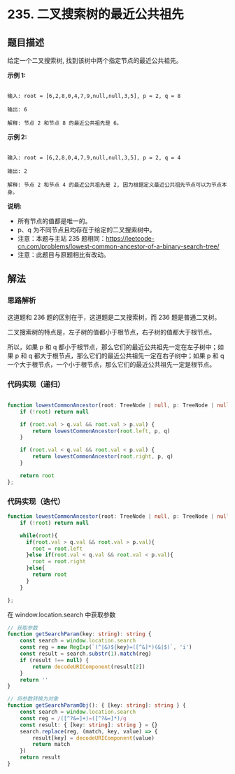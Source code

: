 # 235. 二叉搜索树的最近公共祖先

## 题目描述

给定一个二叉搜索树, 找到该树中两个指定节点的最近公共祖先。

**示例 1:**

```text

输入: root = [6,2,8,0,4,7,9,null,null,3,5], p = 2, q = 8

输出: 6

解释: 节点 2 和节点 8 的最近公共祖先是 6。

```

**示例 2:**

```text

输入: root = [6,2,8,0,4,7,9,null,null,3,5], p = 2, q = 4

输出: 2

解释: 节点 2 和节点 4 的最近公共祖先是 2, 因为根据定义最近公共祖先节点可以为节点本身。

```

**说明:**

- 所有节点的值都是唯一的。
- p、q 为不同节点且均存在于给定的二叉搜索树中。
- 注意：本题与主站 235 题相同：<https://leetcode-cn.com/problems/lowest-common-ancestor-of-a-binary-search-tree/>
- 注意：此题目与原题相比有改动。

## 解法

### 思路解析

这道题和 236 题的区别在于，这道题是二叉搜索树，而 236 题是普通二叉树。

二叉搜索树的特点是，左子树的值都小于根节点，右子树的值都大于根节点。

所以，如果 p 和 q 都小于根节点，那么它们的最近公共祖先一定在左子树中；如果 p 和 q 都大于根节点，那么它们的最近公共祖先一定在右子树中；如果 p 和 q 一个大于根节点，一个小于根节点，那么它们的最近公共祖先一定是根节点。

### 代码实现（递归）

```typescript

function lowestCommonAncestor(root: TreeNode | null, p: TreeNode | null, q: TreeNode | null): TreeNode | null {
    if (!root) return null

    if (root.val > q.val && root.val > p.val) {
        return lowestCommonAncestor(root.left, p, q)
    }

    if (root.val < q.val && root.val < p.val) {
        return lowestCommonAncestor(root.right, p, q)
    }

    return root
};
```

### 代码实现（迭代）

```typescript
function lowestCommonAncestor(root: TreeNode | null, p: TreeNode | null, q: TreeNode | null): TreeNode | null {
    if (!root) return null

    while(root){
      if(root.val > q.val && root.val > p.val){
        root = root.left
      }else if(root.val < q.val && root.val < p.val){
        root = root.right
      }else{
        return root
      }
    }  

};
```

在 window.location.search 中获取参数

```ts
// 获取参数
function getSearchParam(key: string): string {
    const search = window.location.search
    const reg = new RegExp(`(^|&)${key}=([^&]*)(&|$)`, 'i')
    const result = search.substr(1).match(reg)
    if (result !== null) {
        return decodeURIComponent(result[2])
    }
    return ''
}

// 将参数转换为对象
function getSearchParamObj(): { [key: string]: string } {
    const search = window.location.search
    const reg = /([^?&=]+)=([^?&=]*)/g
    const result: { [key: string]: string } = {}
    search.replace(reg, (match, key, value) => {
        result[key] = decodeURIComponent(value)
        return match
    })
    return result
}
```
